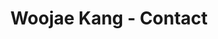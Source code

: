 ---
title: Woojae Kang - Contact
builder: true

# Content section
sections:
  - emailSection
  - spacingSection
  - downloadSection
  

#  - aboutUsSection
#  - spacingSection
#  - teamSection
 # - spacingSection
#  - partnersSection
#  - spacingSection
#  - experienceSection
#  - spacingSection




# Configuration for sections

# Portfolio
titleSectionPortfolio: "Latest works."
descriptionSectionPortfolio: " "
stretch: "hide" # Ultra wide portfolio, "show" or "hide"
filter: "d-none" # Align filter "text-start", "text-center", "text-end" or "d-none"
columns: 3 # It is the number of columns you wish to display in the grid
columnItem: "hide" # Column to a single media box, "show" or "hide"
boxesToLoadStart: 6 # The number of boxes to load when it first loads the grid
boxesToLoad: 4 # The number of boxes to load when you click the load more button 
portfolioType: "project" # "gallery" or "project"
portfolioStyle: "classic" # "classic", "minimal"
gapHorizontal: 30 # Horizontal gap between items
gapVertical: 30 # Vertical gap between items
loadMoreButton: "hide" # "show" or "hide"

---